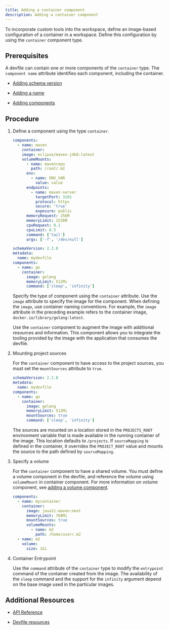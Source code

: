 ```yaml
---
title: Adding a container component
description: Adding a container component
---
```


To incorporate custom tools into the workspace, define an image-based
configuration of a container in a workspace. Define this configuration
by using the `container` component type.

## Prerequisites

A devfile can contain one or more components of the `container` type.
The `component name` attribute identifies each component, including the
container.

- [Adding schema version](/docs/2.2.0-alpha/adding-schema-version)

- [Adding a name](/docs/2.2.0-alpha/adding-a-name)

- [Adding components](/docs/2.2.0-alpha/adding-components)

## Procedure

1. Define a component using the type `container`.

    ```yaml {% title="A container component" filename="devfile.yaml" %}
    components:
      - name: maven
        container:
        image: eclipse/maven-jdk8:latest
        volumeMounts:
          - name: mavenrepo
            path: /root/.m2
          env:
            - name: ENV_VAR
              value: value
          endpoints:
            - name: maven-server
              targetPort: 3101
              protocol: https
              secure: 'true'
              exposure: public
          memoryRequest: 256M
          memoryLimit: 1536M
          cpuRequest: 0.1
          cpuLimit: 0.5
          command: ['tail']
          args: ['-f', '/dev/null']
    ```

    ```yaml {% title="A minimal container component" filename="devfile.yaml" %}
    schemaVersion: 2.2.0
    metadata:
      name: mydevfile
    components:
      - name: go
        container:
          image: golang
          memoryLimit: 512Mi
          command: ['sleep', 'infinity']
    ```

    Specify the type of component using the `container` attribute. Use
    the `image` attribute to specify the image for the component. When
    defining the `image`, use container naming conventions. For example,
    the `image` attribute in the preceding example refers to the
    container image, `docker.io/library/golang:latest`.

    Use the `container` component to augment the image with additional
    resources and information. This component allows you to integrate
    the tooling provided by the image with the application that consumes
    the devfile.

2. Mounting project sources

    For the `container` component to have access to the project sources,
    you must set the `mountSources` attribute to `true`.

    ```yaml {% filename="devfile.yaml" %}
    schemaVersion: 2.2.0
    metadata:
      name: mydevfile
    components:
      - name: go
        container:
          image: golang
          memoryLimit: 512Mi
          mountSources: true
          command: ['sleep', 'infinity']
    ```

    The sources are mounted on a location stored in the `PROJECTS_ROOT`
    environment variable that is made available in the running container
    of the image. This location defaults to `/projects`. If
    `sourceMapping` is defined in the container, it overrides the
    `PROJECT_ROOT` value and mounts the source to the path defined by
    `sourceMapping`.

3. Specify a volume

    For the `container` component to have a shared volume. You must
    define a volume component in the devfile, and reference the volume
    using `volumeMount` in container component. For more information on
    volume component, see [adding a volume component](/docs/2.2.0-alpha/adding-a-volume-component).

    ```yaml  {% filename="devfile.yaml" %}
    components:
      - name: mycontainer
        container:
          image: java11-maven:next
          memoryLimit: 768Mi
          mountSources: true
          volumeMounts:
            - name: m2
              path: /home/user/.m2
      - name: m2
        volume:
          size: 1Gi
    ```

4. Container Entrypoint

    Use the `command` attribute of the `container` type to modify the
    `entrypoint` command of the container created from the image. The
    availability of the `sleep` command and the support for the
    `infinity` argument depend on the base image used in the particular
    images.

## Additional Resources

- [API Reference](/docs/2.2.0-alpha/devfile-schema)

- [Devfile resources](/docs/2.2.0-alpha/devfile-resources)
